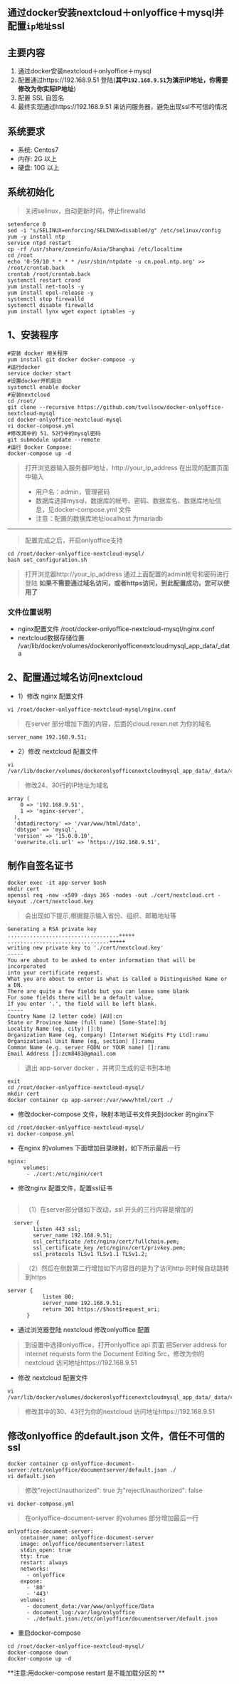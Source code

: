 ## 通过docker安装nextcloud＋onlyoffice＋mysql并配置`ip地址`ssl
## 主要内容
1. 通过docker安装nextcloud＋onlyoffice＋mysql
2. 配置通过https://192.168.9.51 登陆(**其中`192.168.9.51`为演示IP地址，你需要修改为你实际IP地址**)
3. 配置 SSL 自签名
4. 最终实现通过https://192.168.9.51 来访问服务器，避免出现ssl不可信的情况
## 系统要求
* 系统: Centos7
* 内存: 2G 以上
* 硬盘: 10G 以上
## 系统初始化
> 关闭selinux，自动更新时间，停止firewalld
```
setenforce 0
sed -i "s/SELINUX=enforcing/SELINUX=disabled/g" /etc/selinux/config
yum -y install ntp
service ntpd restart
cp -rf /usr/share/zoneinfo/Asia/Shanghai /etc/localtime
cd /root
echo '0-59/10 * * * * /usr/sbin/ntpdate -u cn.pool.ntp.org' >> /root/crontab.back
crontab /root/crontab.back
systemctl restart crond
yum install net-tools -y
yum install epel-release -y
systemctl stop firewalld
systemctl disable firewalld
yum install lynx wget expect iptables -y
```
## 1、安装程序
```
#安装 docker 相关程序
yum install git docker docker-compose -y
#运行docker
service docker start
#设置docker开机启动
systemctl enable docker
#安装nextcloud
cd /root/
git clone --recursive https://github.com/tvollscw/docker-onlyoffice-nextcloud-mysql
cd docker-onlyoffice-nextcloud-mysql
vi docker-compose.yml
#修改其中的 51、52行中的mysql密码
git submodule update --remote
#运行 Docker Compose:
docker-compose up -d
```
> 打开浏览器输入服务器IP地址，http://your_ip_address 在出现的配置页面中输入
> * 用户名：admin，管理密码
> * 数据库选择mysql，数据库的帐号、密码、数据库名、数据库地址信息，见docker-compose.yml 文件
> * 注意：配置的数据库地址localhost 为mariadb
***
> 配置完成之后，开启onlyoffice支持
```
cd /root/docker-onlyoffice-nextcloud-mysql/
bash set_configuration.sh
```
> 打开浏览器http://your_ip_address  通过上面配置的admin帐号和密码进行登陆
> **如果不需要通过域名访问，或者https访问，到此配置成功，您可以使用了**

### 文件位置说明
* nginx配置文件
/root/docker-onlyoffice-nextcloud-mysql/nginx.conf
* nextcloud数据存储位置
/var/lib/docker/volumes/dockeronlyofficenextcloudmysql_app_data/_data

## 2、配置通过域名访问nextcloud
* 1）修改 nginx 配置文件
```
vi /root/docker-onlyoffice-nextcloud-mysql/nginx.conf
```
> 在server 部分增加下面的内容，后面的cloud.rexen.net 为你的域名
```
server_name 192.168.9.51;
```
* 2）修改 nextcloud 配置文件
```
vi /var/lib/docker/volumes/dockeronlyofficenextcloudmysql_app_data/_data/config/config.php
```
> 修改24、30行的IP地址为域名
```
array (
    0 => '192.168.9.51',
    1 => 'nginx-server',
  ),
  'datadirectory' => '/var/www/html/data',
  'dbtype' => 'mysql',
  'version' => '15.0.0.10',
  'overwrite.cli.url' => 'https://192.168.9.51',

```
## 制作自签名证书
```
docker exec -it app-server bash
mkdir cert
openssl req -new -x509 -days 365 -nodes -out ./cert/nextcloud.crt -keyout ./cert/nextcloud.key
```
> 会出现如下提示,根据提示输入省份、组织、邮箱地址等
```
Generating a RSA private key
...................................+++++
................................+++++
writing new private key to './cert/nextcloud.key'
-----
You are about to be asked to enter information that will be incorporated
into your certificate request.
What you are about to enter is what is called a Distinguished Name or a DN.
There are quite a few fields but you can leave some blank
For some fields there will be a default value,
If you enter '.', the field will be left blank.
-----
Country Name (2 letter code) [AU]:cn
State or Province Name (full name) [Some-State]:bj
Locality Name (eg, city) []:bj
Organization Name (eg, company) [Internet Widgits Pty Ltd]:ramu
Organizational Unit Name (eg, section) []:ramu
Common Name (e.g. server FQDN or YOUR name) []:ramu
Email Address []:zcm8483@gmail.com
```
> 退出 app-server docker ，并拷贝生成的证书到本地
```
exit
cd /root/docker-onlyoffice-nextcloud-mysql/
mkdir cert
docker container cp app-server:/var/www/html/cert ./
```

* 修改docker-compose 文件，映射本地证书文件夹到docker 的nginx下
```
cd /root/docker-onlyoffice-nextcloud-mysql/
vi docker-compose.yml
```
* 在nginx 的volumes 下面增加目录映射，如下所示最后一行
```
nginx:
     volumes:
      - ./cert:/etc/nginx/cert
```
* 修改nginx 配置文件，配置ssl证书
```vi /root/docker-onlyoffice-nextcloud-mysql/nginx.conf
```
>  （1）在server部分做如下改动，ssl 开头的三行内容是增加的
```
  server {
        listen 443 ssl;
        server_name 192.168.9.51;
        ssl_certificate /etc/nginx/cert/fullchain.pem;
        ssl_certificate_key /etc/nginx/cert/privkey.pem;
        ssl_protocols TLSv1 TLSv1.1 TLSv1.2;
```

> （2）然后在倒数第二行增加如下内容目的是为了访问http 的时候自动跳转到https
```
server {
           listen 80;
           server_name 192.168.9.51;
           return 301 https://$host$request_uri;
      }
```

* 通过浏览器登陆 nextcloud 修改onlyoffice 配置
> 到设置中选择onlyoffice，打开onlyoffice api 页面
> 把Server address for internet requests form the Document Editing Src，修改为你的nextcloud 访问地址https://192.168.9.51

* 修改 nextcloud 配置文件
```
vi /var/lib/docker/volumes/dockeronlyofficenextcloudmysql_app_data/_data/config/config.php
```
> 修改其中的30、43行为你的nextcloud 访问地址https://192.168.9.51

## 修改onlyoffice 的default.json 文件，信任不可信的ssl
```
docker container cp onlyoffice-document-server:/etc/onlyoffice/documentserver/default.json ./
vi default.json
```
> 修改"rejectUnauthorized": true 为"rejectUnauthorized": false
```
vi docker-compose.yml 
```
> 在onlyoffice-document-server 的volumes 部分增加最后一行
```
onlyoffice-document-server:
    container_name: onlyoffice-document-server
    image: onlyoffice/documentserver:latest
    stdin_open: true
    tty: true
    restart: always
    networks:
      - onlyoffice
    expose:
      - '80'
      - '443'
    volumes:
      - document_data:/var/www/onlyoffice/Data
      - document_log:/var/log/onlyoffice
      - ./default.json:/etc/onlyoffice/documentserver/default.json
```
* 重启docker-compose
```
cd /root/docker-onlyoffice-nextcloud-mysql/
docker-compose down
docker-compose up -d
```
**注意:用docker-compose restart 是不能加载分区的 **
